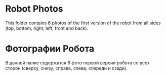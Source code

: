 Robot Photos
====

 This folder contains 6 photos of the first version of the robot from all sides (top, bottom, right, left, front and back).

Фотографии Робота
====

 В данной папке содержатся 6 фото первой версии робота со всех сторон (сверху, снизу, справа, слева, спереди и сзади).
